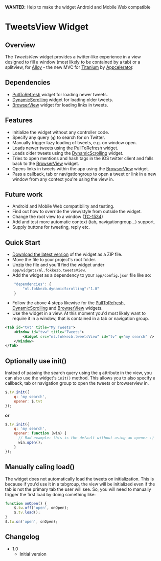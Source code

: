 **WANTED**: Help to make the widget Android and Mobile Web compatible

# TweetsView Widget
## Overview
The *TweetsView* widget provides a twitter-like experience in a view designed to fill a window (most likely to be contained by a tab) or a splitview, for [Alloy](http://projects.appcelerator.com/alloy/docs/Alloy-bootstrap/index.html) - the new MVC for [Titanium](http://www.appcelerator.com/platform) by [Appcelerator](http://www.appcelerator.com).

## Dependencies
* [PullToRefresh](https://github.com/FokkeZB/nl.fokkezb.pullToRefresh) widget for loading newer tweets.
* [DynamicScrolling](https://github.com/FokkeZB/nl.fokkezb.dynamicScrolling) widget for loading older tweets.
* [BrowserView](https://github.com/FokkeZB/nl.fokkezb.browserView) widget for loading links in tweets.

## Features
* Initialize the widget without any controller code.
* Specify any query (`q`) to search for on Twitter.
* Manually trigger lazy loading of tweets, e.g. on window open.
* Loads newer tweets using the [PullToRefresh](https://github.com/FokkeZB/nl.fokkezb.pullToRefresh) widget.
* Loads older tweets using the [DynamicScrolling](https://github.com/FokkeZB/nl.fokkezb.dynamicScrolling) widget.
* Tries to open mentions and hash tags in the iOS twitter client and falls back to the [BrowserView](https://github.com/FokkeZB/nl.fokkezb.browserView) widget.
* Opens links in tweets within the app using the [BrowserView](https://github.com/FokkeZB/nl.fokkezb.browserView) widget.
* Pass a callback, tab or navigationgroup to open a tweet or link in a new window from any context you're using the view in.

## Future work
* Android and Mobile Web compatibility and testing.
* Find out how to override the view/style from outside the widget.
* Change the root view to a window ([TC-1534](https://jira.appcelerator.org/browse/TC-1534))
* Add and test more automatic context (tab, navigationgroup…) support.
* Supply buttons for tweeting, reply etc.

## Quick Start
* [Download the latest version](https://github.com/FokkeZB/nl.fokkezb.tweetsView/tags) of the widget as a ZIP file.
* Move the file to your project's root folder.
* Unzip the file and you'll find the widget under `app/widgets/nl.fokkezb.tweetsView`.
* Add the widget as a dependency to your `app/config.json` file like so:

```javascript
	"dependencies": {
		"nl.fokkezb.dynamicScrolling":"1.0"
	}
```

* Follow the above 4 steps likewise for the [PullToRefresh](https://github.com/FokkeZB/nl.fokkezb.pullToRefresh), [DynamicScrolling](https://github.com/FokkeZB/nl.fokkezb.dynamicScrolling) and [BrowserView](https://github.com/FokkeZB/nl.fokkezb.browserView) widgets.
* Use the widget in a view. At this moment you'd most likely want to require it in a window, that is contained in a tab or navigation group.

```xml
<Tab id="tvt" title="My Tweets">
	<Window id="tvw" title="Tweets">
		<Widget src="nl.fokkezb.tweetsView" id="tv" q="my search" />
	</Window>
</Tab>
```
## Optionally use init()
Instead of passing the search query using the `q` attribute in the view, you can also use the widget's `init()` method. This allows you to also specify a callback, tab or navigation group to open the tweets or browserview in. 

```javascript
$.tv.init({
    q: 'my search',
    opener: $.tvt
});
```

**or**

```javascript
$.tv.init({
    q: 'my search',
    opener: function (win) {
      // Bad example: this is the default without using an opener :)
      win.open();
    }
});
```

## Manually caling load()
The widget does not automatically load the tweets on initialization. This is because if you'd use it in a tabgroup, the view will be initialized even if the tab is not the primary tab the user will see. So, you will need to manually trigger the first load by doing something like:

```javascript
function onOpen() {
	$.tw.off('open', onOpen);
	$.tv.load();
}
$.tw.on('open', onOpen);
```

## Changelog
* 1.0
  * Initial version